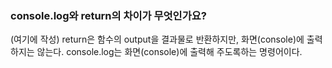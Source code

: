 ### console.log와 return의 차이가 무엇인가요?

(여기에 작성)
return은 함수의 output을 결과물로 반환하지만, 화면(console)에 출력하지는 않는다.
console.log는 화면(console)에 출력해 주도록하는 명령어이다.
